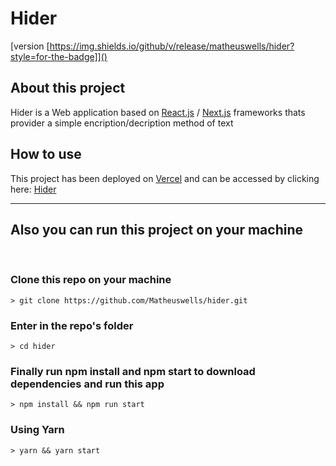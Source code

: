 # **Hider**
[version [https://img.shields.io/github/v/release/matheuswells/hider?style=for-the-badge]]()

## **About this project**
Hider is a Web application based on [React.js](https://reactjs.org) / [Next.js](https://nextjs.org) frameworks thats provider a simple encription/decription method of text

## **How to use**
This project has been deployed on [Vercel](https://vercel.com) and can be accessed by clicking here: [Hider](hider1.vercel.app)


---
## **Also you can run this project on your machine**
<br/>

### Clone this repo on your machine

    > git clone https://github.com/Matheuswells/hider.git

### Enter in the repo's folder

    > cd hider

### Finally run npm install and npm start to download dependencies and run this app

    > npm install && npm run start

### Using Yarn

    > yarn && yarn start
